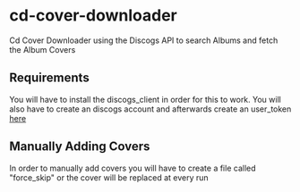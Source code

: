 # cd-cover-downloader

Cd Cover Downloader using the Discogs API to search Albums and fetch the Album Covers

## Requirements

You will have to install the discogs_client in order for this to work. You will also have to create an discogs account and afterwards create an user_token [here](https://www.discogs.com/de/settings/developers)

## Manually Adding Covers

In order to manually add covers you will have to create a file called "force_skip" or the cover will be replaced at every run
